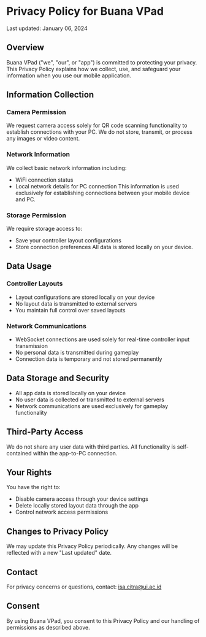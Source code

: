 # Privacy Policy for Buana VPad

Last updated: January 06, 2024

## Overview
Buana VPad ("we", "our", or "app") is committed to protecting your privacy. This Privacy Policy explains how we collect, use, and safeguard your information when you use our mobile application.

## Information Collection
### Camera Permission
We request camera access solely for QR code scanning functionality to establish connections with your PC. We do not store, transmit, or process any images or video content.

### Network Information
We collect basic network information including:
- WiFi connection status
- Local network details for PC connection
This information is used exclusively for establishing connections between your mobile device and PC.

### Storage Permission
We require storage access to:
- Save your controller layout configurations
- Store connection preferences
All data is stored locally on your device.

## Data Usage
### Controller Layouts
- Layout configurations are stored locally on your device
- No layout data is transmitted to external servers
- You maintain full control over saved layouts

### Network Communications
- WebSocket connections are used solely for real-time controller input transmission
- No personal data is transmitted during gameplay
- Connection data is temporary and not stored permanently

## Data Storage and Security
- All app data is stored locally on your device
- No user data is collected or transmitted to external servers
- Network communications are used exclusively for gameplay functionality

## Third-Party Access
We do not share any user data with third parties. All functionality is self-contained within the app-to-PC connection.

## Your Rights
You have the right to:
- Disable camera access through your device settings
- Delete locally stored layout data through the app
- Control network access permissions

## Changes to Privacy Policy
We may update this Privacy Policy periodically. Any changes will be reflected with a new "Last updated" date.

## Contact
For privacy concerns or questions, contact:
isa.citra@ui.ac.id

## Consent
By using Buana VPad, you consent to this Privacy Policy and our handling of permissions as described above.